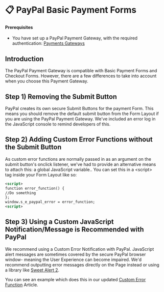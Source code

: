 # 📋 PayPal Basic Payment Forms

#### Prerequisites

* You have set up a PayPal Payment Gateway, with the required authentication: [Payments Gateways](../../introduction-1/)

## Introduction

The PayPal Payment Gateway is compatible with Basic Payment Forms and Checkout Forms. However, there are a few differences to take into account when you choose this Payment Gateway.

## Step 1) Removing the Submit Button

PayPal creates its own secure Submit Buttons for the payment Form. This means you should remove the default submit button from the Form Layout if you are using the PayPal Payment Gateway. We've included an error log in the JavaScript console to remind developers of this.

## Step 2) Adding Custom Error Functions without the Submit Button

As custom error functions are normally passed in as an argument on the submit button's onclick listener, we've had to provide an alternative means to attach this: a global JavaScript variable.. You can set this in a \<script> tag inside your Form Layout like so:

```xml
<script>
function error_function() {
//Do something
};
window.s_e_paypal_error = error_function;	
<script>
```

## Step 3) Using a Custom JavaScript Notification/Message is Recommended with PayPal

We recommend using a Custom Error Notification with PayPal. JavaScript alert messages are sometimes covered by the secure PayPal browser window- meaning the User Experience can become impaired. We'd recommend outputting error messages directly on the Page instead or using a library like [Sweet Alert 2](https://sweetalert2.github.io/).

You can see an example which does this in our updated [Custom Error Function](https://developers.siteglide.com/custom-javascript-validation-for-forms) Article.
